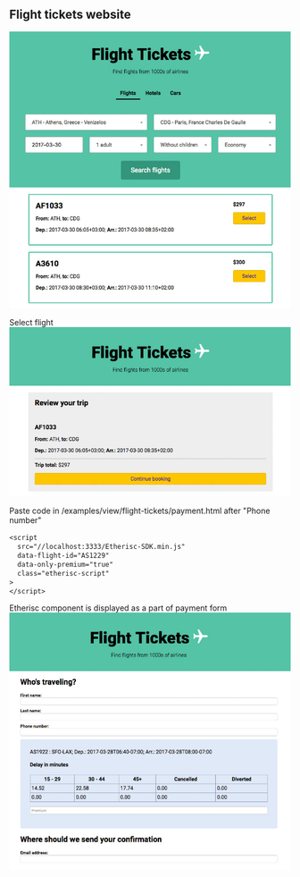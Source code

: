 ## Flight tickets website
![](/docs/img/case3-step1.jpg)

Select flight
![](/docs/img/case3-step2.jpg)

Paste code in /examples/view/flight-tickets/payment.html after "Phone number"
```
<script
  src="//localhost:3333/Etherisc-SDK.min.js"
  data-flight-id="AS1229"
  data-only-premium="true"
  class="etherisc-script"
>
</script>
```

Etherisc component is displayed as a part of payment form
![](/docs/img/case3-step3.jpg)

